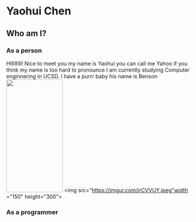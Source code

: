 # Yaohui Chen
## Who am I?
### As a person
HIIIIIIII! Nice to meet you my name is Yaohui you can call me Yahoo if you think my name is too hard to pronounce I am currently studying Computer enginnering in UCSD. I have a purrr baby his name is Benson 
<img src="https://imgur.com/Jy4Tmib.jpeg" width ="150" height="300"> <img src="https://imgur.com/irCVVUY.jpeg"width ="150" height="300">
### As a programmer